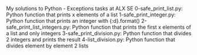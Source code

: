 My solutions to Python - Exceptions tasks at ALX SE
0-safe_print_list.py: Python function that prints x elements of a list
1-safe_print_integer.py: Python function that prints an integer with {:d}.format()
2-safe_print_list_integers.py: Python function that prints the first x elements of a list and only integers
3-safe_print_division.py: Python function that divides 2 integers and prints the result
4-list_division.py: Python function that divides element by element 2 lists
